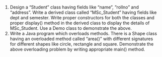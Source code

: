 1. Design a “Student” class having fields like “name”, ”rollno” and “address”. Write a derived class called “MSc_Student” having fields like dept and semester. Write proper constructors for both the classes and proper display() method in the derived class to display the details of MSc_Student. Use a Demo class to demonstrate the above.
2. Write a Java program which overloads methods. There is a Shape class having an overloaded method called “area()” with different signatures for different shapes like circle, rectangle and square. Demonstrate the above overloading problem by writing appropriate main() method.